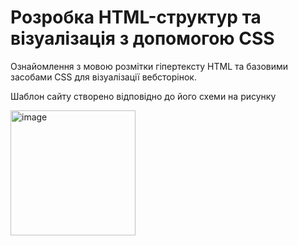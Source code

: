 <h1>Розробка HTML-структур та візуалізація з допомогою CSS</h1>
<p>Ознайомлення з мовою розмітки гіпертексту HTML та базовими засобами CSS для візуалізації вебсторінок.</p>
<p>Шаблон сайту створено відповідно до його схеми на рисунку</p>
<img width="200" alt="image" src="https://github.com/user-attachments/assets/fd0c1f74-1340-4b77-b37a-925eb4ac56a3" />

